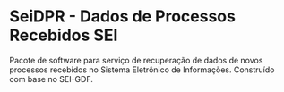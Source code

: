 # SeiDPR - Dados de Processos Recebidos SEI
Pacote de software para serviço de recuperação de dados de novos processos recebidos no Sistema Eletrônico de Informações. Construído com base no SEI-GDF.
